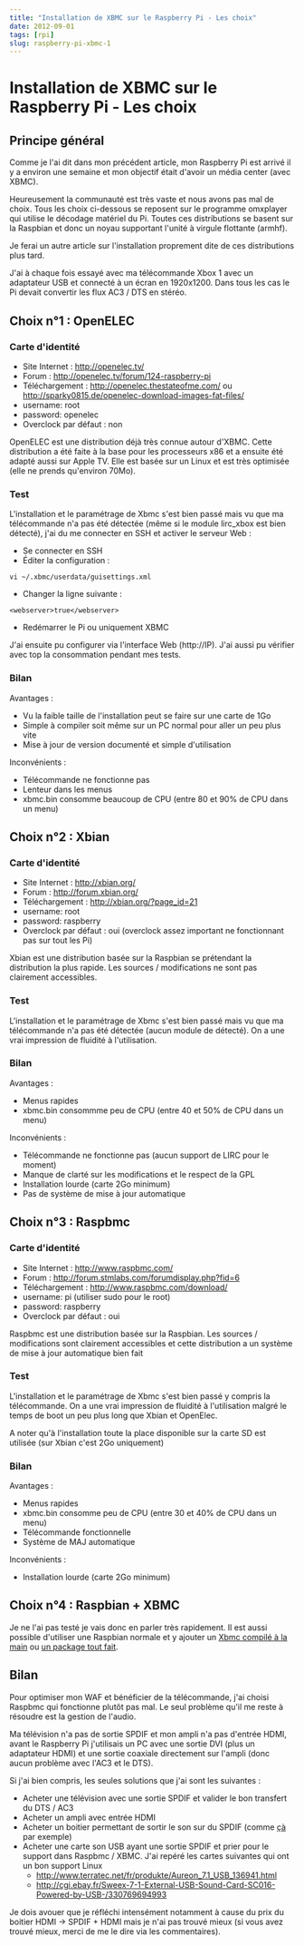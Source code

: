 ```yaml
---
title: "Installation de XBMC sur le Raspberry Pi - Les choix"
date: 2012-09-01
tags: [rpi]
slug: raspberry-pi-xbmc-1
---
```

# Installation de XBMC sur le Raspberry Pi - Les choix

## Principe général
Comme je l'ai dit dans mon précédent article, mon Raspberry Pi est arrivé il y a environ une semaine et mon objectif était d'avoir un média center (avec XBMC).

Heureusement la communauté est très vaste et nous avons pas mal de choix. Tous les choix ci-dessous se reposent sur le programme omxplayer qui utilise le décodage matériel du Pi. Toutes ces distributions se basent sur la Raspbian et donc un noyau supportant l'unité à virgule flottante (armhf).

Je ferai un autre article sur l'installation proprement dite de ces distributions plus tard.

J'ai à chaque fois essayé avec ma télécommande Xbox 1 avec un adaptateur USB et connecté à un écran en 1920x1200. Dans tous les cas le Pi devait convertir les flux AC3 / DTS en stéréo.

## Choix n°1 : OpenELEC

### Carte d'identité

* Site Internet : http://openelec.tv/
* Forum : http://openelec.tv/forum/124-raspberry-pi
* Téléchargement : http://openelec.thestateofme.com/ ou http://sparky0815.de/openelec-download-images-fat-files/
* username: root
* password: openelec
* Overclock par défaut : non

OpenELEC est une distribution déjà très connue autour d'XBMC. Cette distribution a été faite à la base pour les processeurs x86 et a ensuite été adapté aussi sur Apple TV. Elle est basée sur un Linux et est très optimisée (elle ne prends qu'environ 70Mo).

### Test

L'installation et le paramétrage de Xbmc s'est bien passé mais vu que ma télécommande n'a pas été détectée (même si le module lirc_xbox est bien détecté), j'ai du me connecter en SSH et activer le serveur Web :

* Se connecter en SSH
* Éditer la configuration :

```
vi ~/.xbmc/userdata/guisettings.xml
```

* Changer la ligne suivante :

```
<webserver>true</webserver>
```

* Redémarrer le Pi ou uniquement XBMC

J'ai ensuite pu configurer via l'interface Web (http://IP). J'ai aussi pu vérifier avec top la consommation pendant mes tests.

### Bilan

Avantages :

* Vu la faible taille de l'installation peut se faire sur une carte de 1Go
* Simple à compiler soit même sur un PC normal pour aller un peu plus vite
* Mise à jour de version documenté et simple d'utilisation

Inconvénients :

* Télécommande ne fonctionne pas 
* Lenteur dans les menus
* xbmc.bin consomme beaucoup de CPU (entre 80 et 90% de CPU dans un menu)

## Choix n°2 : Xbian

### Carte d'identité

* Site Internet : http://xbian.org/
* Forum : http://forum.xbian.org/
* Téléchargement : http://xbian.org/?page_id=21
* username: root
* password: raspberry
* Overclock par défaut : oui (overclock assez important ne fonctionnant pas sur tout les Pi)

Xbian est une distribution basée sur la Raspbian se prétendant la distribution la plus rapide. Les sources / modifications ne sont pas clairement accessibles.

### Test

L'installation et le paramétrage de Xbmc s'est bien passé mais vu que ma télécommande n'a pas été détectée (aucun module de détecté). On a une vrai impression de fluidité à l'utilisation.

### Bilan

Avantages :

* Menus rapides
* xbmc.bin consommme peu de CPU (entre 40 et 50% de CPU dans un menu)

Inconvénients :

* Télécommande ne fonctionne pas (aucun support de LIRC pour le moment)
* Manque de clarté sur les modifications et le respect de la GPL
* Installation lourde (carte 2Go minimum)
* Pas de système de mise à jour automatique

## Choix n°3 : Raspbmc

### Carte d'identité

* Site Internet : http://www.raspbmc.com/
* Forum : http://forum.stmlabs.com/forumdisplay.php?fid=6
* Téléchargement : http://www.raspbmc.com/download/
* username: pi (utiliser sudo pour le root)
* password: raspberry
* Overclock par défaut : oui

Raspbmc est une distribution basée sur la Raspbian. Les sources / modifications sont clairement accessibles et cette distribution a un système de mise à jour automatique bien fait

### Test

L'installation et le paramétrage de Xbmc s'est bien passé y compris la télécommande. On a une vrai impression de fluidité à l'utilisation malgré le temps de boot un peu plus long que Xbian et OpenElec.

A noter qu'à l'installation toute la place disponible sur la carte SD est utilisée (sur Xbian c'est 2Go uniquement)

### Bilan

Avantages :

* Menus rapides
* xbmc.bin consomme peu de CPU (entre 30 et 40% de CPU dans un menu)
* Télécommande fonctionnelle
* Système de MAJ automatique

Inconvénients :

* Installation lourde (carte 2Go minimum)

##  Choix n°4 : Raspbian + XBMC 

Je ne l'ai pas testé je vais donc en parler très rapidement. Il est aussi possible d'utiliser une Raspbian normale et y ajouter un [Xbmc compilé à la main](http://www.raspbian.org/RaspbianXBMC) ou [un package tout fait](http://www.raspberrypi.org/phpBB3/viewtopic.php?t=12455).

## Bilan

Pour optimiser mon WAF et bénéficier de la télécommande, j'ai choisi Raspbmc qui fonctionne plutôt pas mal. Le seul problème qu'il me reste à résoudre est la gestion de l'audio.

Ma télévision n'a pas de sortie SPDIF et mon ampli n'a pas d'entrée HDMI, avant le Raspberry Pi j'utilisais un PC avec une sortie DVI (plus un adaptateur HDMI) et une sortie coaxiale directement sur l'ampli (donc aucun problème avec l'AC3 et le DTS).

Si j'ai bien compris, les seules solutions que j'ai sont les suivantes :

* Acheter une télévision avec une sortie SPDIF et valider le bon transfert du DTS / AC3 
* Acheter un ampli avec entrée HDMI
* Acheter un boitier permettant de sortir le son sur du SPDIF (comme [çà](http://cgi.ebay.fr/HDMI-PCM-7-1-5-1-Surround-Sound-Optical-Audio-Decoder-/350247931305?pt=US_Internet_Media_Streamers&hash=item518c674da9) par exemple)
* Acheter une carte son USB ayant une sortie SPDIF et prier pour le support dans Raspbmc / XBMC. J'ai repéré les cartes suivantes qui ont un bon support Linux
    * http://www.terratec.net/fr/produkte/Aureon_7.1_USB_136941.html
    * http://cgi.ebay.fr/Sweex-7-1-External-USB-Sound-Card-SC016-Powered-by-USB-/330769694993

Je dois avouer que je réfléchi intensément notamment à cause du prix du boitier HDMI -> SPDIF + HDMI mais je n'ai pas trouvé mieux (si vous avez trouvé mieux, merci de me le dire via les commentaires).    
